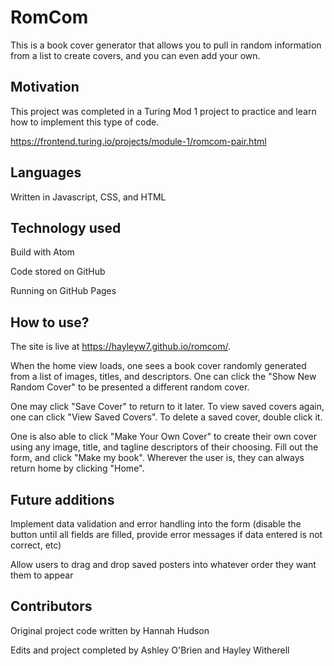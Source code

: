 # RomCom

This is a book cover generator that allows you to pull in random information from a list to create covers, and you can even add your own.

## Motivation

This project was completed in a Turing Mod 1 project to practice and learn how to implement this type of code.

https://frontend.turing.io/projects/module-1/romcom-pair.html

## Languages

Written in Javascript, CSS, and HTML

## Technology used

Build with Atom

Code stored on GitHub

Running on GitHub Pages

## How to use?

The site is live at https://hayleyw7.github.io/romcom/.

When the home view loads, one sees a book cover randomly generated from a list of images, titles, and descriptors. One can click the "Show New Random Cover" to be presented a different random cover.

One may click "Save Cover" to return to it later. To view saved covers again, one can click "View Saved Covers". To delete a saved cover, double click it.

One is also able to click "Make Your Own Cover" to create their own cover using any image, title, and tagline descriptors of their choosing. Fill out the form, and click "Make my book". Wherever the user is, they can always return home by clicking "Home".

## Future additions

Implement data validation and error handling into the form (disable the button until all fields are filled, provide error messages if data entered is not correct, etc)

Allow users to drag and drop saved posters into whatever order they want them to appear

## Contributors

Original project code written by Hannah Hudson

Edits and project completed by Ashley O'Brien and Hayley Witherell
